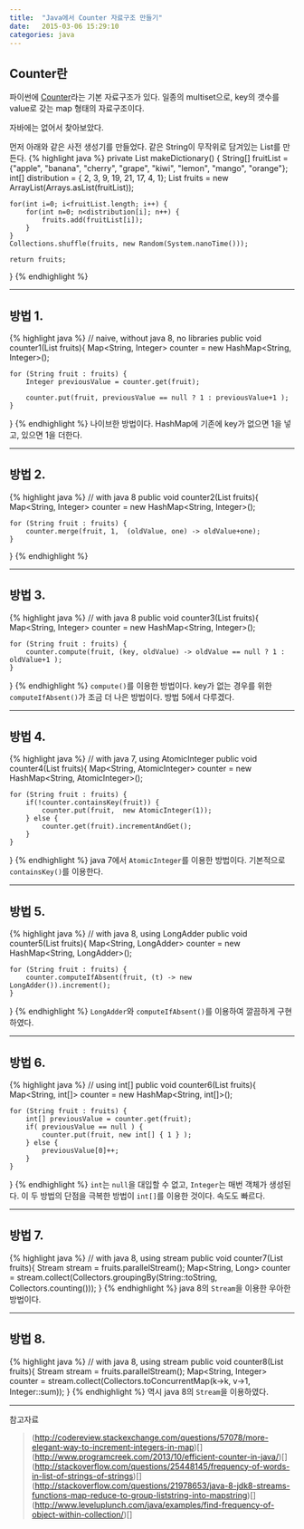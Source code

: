```yaml
---
title:  "Java에서 Counter 자료구조 만들기"
date:   2015-03-06 15:29:10
categories: java
---
```


## Counter란

파이썬에 [Counter](https://docs.python.org/2/library/collections.html#collections.Counter)라는 기본 자료구조가 있다. 일종의 multiset으로, key의 갯수를 value로 갖는 map 형태의 자료구조이다.
  
자바에는 없어서 찾아보았다.
  
먼저 아래와 같은 사전 생성기를 만들었다. 같은 String이 무작위로 담겨있는 List를 만든다.
{% highlight java %}
private List<String> makeDictionary() {
	String[] fruitList = {"apple", "banana", "cherry", "grape",
		"kiwi", "lemon", "mango", "orange"};
	int[] distribution = { 2, 3, 9, 19, 21, 17, 4, 1};
	List<String> fruits = new ArrayList<String>(Arrays.asList(fruitList));
	
	for(int i=0; i<fruitList.length; i++) {
		for(int n=0; n<distribution[i]; n++) {
			fruits.add(fruitList[i]);
		}
	}
	Collections.shuffle(fruits, new Random(System.nanoTime()));
	
	return fruits;
}
{% endhighlight %}
  
  
---
  
  
## 방법 1.
{% highlight java %}
// naive, without java 8, no libraries
public void counter1(List<String> fruits){
	Map<String, Integer> counter = new HashMap<String, Integer>();
	
	for (String fruit : fruits) {
		Integer previousValue = counter.get(fruit);
		
		counter.put(fruit, previousValue == null ? 1 : previousValue+1 );
	}
}
{% endhighlight %}
나이브한 방법이다. HashMap에 기존에 key가 없으면 1을 넣고, 있으면 1을 더한다.
  
  
---
  
  
## 방법 2.
{% highlight java %}
// with java 8
public void counter2(List<String> fruits){
	Map<String, Integer> counter = new HashMap<String, Integer>();
	
	for (String fruit : fruits) {
		counter.merge(fruit, 1,  (oldValue, one) -> oldValue+one);
	}
}
{% endhighlight %}
  
  
---
  
  
## 방법 3.
{% highlight java %}
// with java 8
public void counter3(List<String> fruits){
	Map<String, Integer> counter = new HashMap<String, Integer>();
	
	for (String fruit : fruits) {
		counter.compute(fruit, (key, oldValue) -> oldValue == null ? 1 : oldValue+1 );
	}		
}
{% endhighlight %}
`compute()`를 이용한 방법이다. key가 없는 경우를 위한 `computeIfAbsent()`가 조금 더 나은 방법이다. 방법 5에서 다루겠다.
  
  
---
  
  
## 방법 4.
{% highlight java %}
// with java 7, using AtomicInteger
public void counter4(List<String> fruits){
	Map<String, AtomicInteger> counter = new HashMap<String, AtomicInteger>();
	
	for (String fruit : fruits) {
		if(!counter.containsKey(fruit)) {
			counter.put(fruit,  new AtomicInteger(1));
		} else {
			counter.get(fruit).incrementAndGet();
		}
	}			
}
{% endhighlight %}
java 7에서 `AtomicInteger`를 이용한 방법이다. 기본적으로 `containsKey()`를 이용한다.
  
  
---
  
  
## 방법 5.
{% highlight java %}
// with java 8, using LongAdder
public void counter5(List<String> fruits){
	Map<String, LongAdder> counter = new HashMap<String, LongAdder>();
	
	for (String fruit : fruits) {
		counter.computeIfAbsent(fruit, (t) -> new LongAdder()).increment();
	}	
}
{% endhighlight %}
`LongAdder`와 `computeIfAbsent()`를 이용하여 깔끔하게 구현하였다.
  
  
---
  
  
## 방법 6.
{% highlight java %}
// using int[]
public void counter6(List<String> fruits){
	Map<String, int[]> counter = new HashMap<String, int[]>();
	
	for (String fruit : fruits) {
		int[] previousValue = counter.get(fruit);
		if( previousValue == null ) {
			counter.put(fruit, new int[] { 1 } );
		} else {
			previousValue[0]++;
		}
	}		
}
{% endhighlight %}
`int`는 `null`을 대입할 수 없고, `Integer`는 매번 객체가 생성된다. 이 두 방법의 단점을 극복한 방법이 `int[]`를 이용한 것이다. 속도도 빠르다.
  
  
---
  
  
## 방법 7.
{% highlight java %}
// with java 8, using stream
public void counter7(List<String> fruits){
	Stream<String> stream = fruits.parallelStream();
	Map<String, Long> counter = stream.collect(Collectors.groupingBy(String::toString, Collectors.counting()));
}
{% endhighlight %}
java 8의 `Stream`을 이용한 우아한 방법이다.
  
  
---
  
  
## 방법 8.
{% highlight java %}
// with java 8, using stream
public void counter8(List<String> fruits){
	Stream<String> stream = fruits.parallelStream();
	Map<String, Integer> counter = stream.collect(Collectors.toConcurrentMap(k->k, v->1, Integer::sum));
}
{% endhighlight %}
역시 java 8의 `Stream`을 이용하였다.

  
  
---
  
  
참고자료

> (http://codereview.stackexchange.com/questions/57078/more-elegant-way-to-increment-integers-in-map)[]
> (http://www.programcreek.com/2013/10/efficient-counter-in-java/)[]
> (http://stackoverflow.com/questions/25448145/frequency-of-words-in-list-of-strings-of-strings)[]
> (http://stackoverflow.com/questions/21978653/java-8-jdk8-streams-functions-map-reduce-to-group-liststring-into-mapstring)[]
> (http://www.leveluplunch.com/java/examples/find-frequency-of-object-within-collection/)[]
